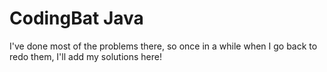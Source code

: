 # CodingBat Java
I've done most of the problems there, so once in a while when I go back to redo them, I'll add my solutions here!
